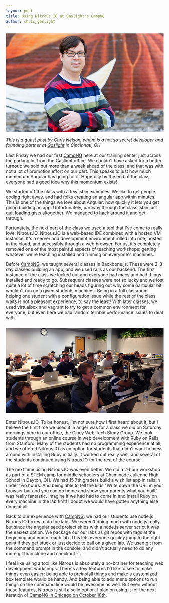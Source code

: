 ```yaml
---
layout: post
title: Using Nitrous.IO at Gaslight's CampNG
author: chris_gaslight	
---
```


![Chris Nelson with Gaslight](/images/chris_nelson.jpg)

*This is a guest post by [Chris Nelson](https://twitter.com/superchris), whom is a not so secret developer and founding partner at [Gaslight](http://gaslight.co/) in Cincinnati, OH*

Last Friday we had our first [CampNG](http://gaslight.co/training) here at our training center just across the parking lot from the Gaslight office. We couldn't have asked for a better turnout: we sold out more than a week ahead of the class, and that was with not a lot of promotion effort on our part. This speaks to just how much momentum Angular has going for it. Hopefully by the end of the class everyone had a good idea why this momentum exists!

We started off the class with a few jsbin examples. We like to get people coding right away, and had folks creating an angular app within minutes. This is one of the things we love about Angular: how quickly it lets you get going building an app. Unfortunately, partway through the class jsbin just quit loading gists altogether. We managed to hack around it and get through.

Fortunately, the next part of the class we used a tool that I've come to really love: Nitrous.IO. Nitrous.IO is a web-based IDE combined with a hosted VM instance. It's a server and development environment rolled into one, hosted in the cloud, and accessibly through a web browser. For us, it's completely removed one of the most painful aspects of teaching workshops: getting whatever we're teaching installed and running on everyone's machines.
<!--break-->
Before [CampNG](http://gaslight.co/training), we taught several classes in Backbone.js. These were 2-3 day classes building an app, and we used rails as our backend. The first instance of the class we lucked out and everyone had macs and had things installed and ready to go. Subsequent classes were not so lucky and we lost quite a lot of time scratching our heads figuring out why some particular bit wouldn't run on a given students machines. Being in a full classroom helping one student with a configuration issue while the rest of the class waits is not a pleasant experience, to say the least! With later classes, we used virtualbox and vagrant to try to get a common environment for everyone, but even here we had random terrible performance issues to deal with.
<p>
	<img src="/images/camp-ng.jpg" alt="CampNG" width="712" style="width:712px;float:left;margin:10px 0 20px 0;"/>
</p>
Enter Nitrous.IO. To be honest, I'm not sure how I first heard about it, but I believe the first time we used it in anger was for a class we did on Saturday mornings here in our office, the Cincy Web Tech Study Group. We took students through an online course in web development with Ruby on Rails from Stanford. Many of the students had no programming experience at all, and we offered Nitrous.IO as an option for students that didn't want to mess around with installing Ruby initially. It worked out really well, and several of the students continued using Nitrous.IO for the rest of the course.

The next time using Nitrous.IO was even better. We did a 2-hour workshop as part of a STEM camp for middle schoolers at Chaminade Julienne High School in Dayton, OH. We had 15 7th graders build a wish list app in rails in under two hours. And being able to tell the kids "Write down the URL in your browser bar and you can go home and show your parents what you built" was really fantastic. Imagine if we had had to come in and install Ruby on every machine in the lab first! I doubt we would have gotten anything else done at all.

Back to our experience with [CampNG](http://gaslight.co/training): we had our students use node.js Nitrous.IO boxes to do the labs. We weren't doing much with node.js really, but since the angular seed project ships with a node.js server script it was the easiest option. We package our our labs as git repos with tags at the beginning and end of each lab. This lets everyone quickly jump to the right point if they get stuck or just decide to bail on a given lab. We used git from the command prompt in the console, and didn't actually need to do any more git than clone and checkout -f.

I feel like using a tool like Nitrous is absolutely a no-brainer for teaching web development workshops. There's a few features I'd like to see to make things even easier: being able to preinstall things and make a customized box template would be handy. And being able to add menu options to run things on the command line would be awesome as well. But even without these features, Nitrous is still a solid option. I plan on using it for the next iteration of [CampNG in Chicago on October 18th](http://gaslight.co/training/courses/2).